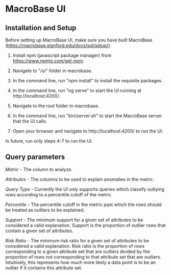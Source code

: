 # MacroBase UI

## Installation and Setup

Before setting up MacroBase UI, make sure you have built MacroBase (https://macrobase.stanford.edu/docs/sql/setup/).

1. Install npm (javascript package manager) from https://www.npmjs.com/get-npm.

2. Navigate to "/ui" folder in macrobase.

3. In the command line, run "npm install" to install the requisite packages.

4. In the command line, run "ng serve" to start the UI running at http://localhost:4200/.

5. Navigate to the root folder in macrobase.

6. In the command line, run "bin/server.sh" to start the MacroBase server that the UI calls.

7. Open your browser and navigate to http://localhost:4200/ to run the UI.

In future, run only steps 4-7 to run the UI.

## Query parameters

*Metric* - The column to analyze.

*Attributes* - The columns to be used to explain anomalies in the metric.

*Query Type* - Currently the UI only supports queries which classify outlying rows according to a percentile cutoff of the metric.

*Percentile* - The percentile cutoff in the metric past which the rows should be treated as outliers to be explained.

*Support* - The minimum support for a given set of attributes to be considered a valid explanation. Support is the proportion of outlier rows that contain a given set of attributes.

*Risk Ratio* - The minimum risk ratio for a given set of attributes to be considered a valid explanation. Risk ratio is the proportion of rows corresponding to a given attribute set that are outliers divided by the proportion of rows not corresponding to that attribute set that are outliers. Intuitively, this represents how much more likely a data point is to be an outlier if it contains this attribute set.